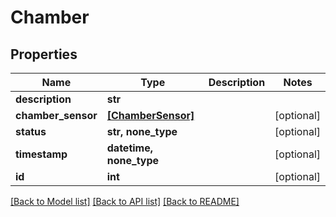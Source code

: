 # Chamber


## Properties
Name | Type | Description | Notes
------------ | ------------- | ------------- | -------------
**description** | **str** |  | 
**chamber_sensor** | [**[ChamberSensor]**](ChamberSensor.md) |  | [optional] 
**status** | **str, none_type** |  | [optional] 
**timestamp** | **datetime, none_type** |  | [optional] 
**id** | **int** |  | [optional] 

[[Back to Model list]](../README.md#documentation-for-models) [[Back to API list]](../README.md#documentation-for-api-endpoints) [[Back to README]](../README.md)


